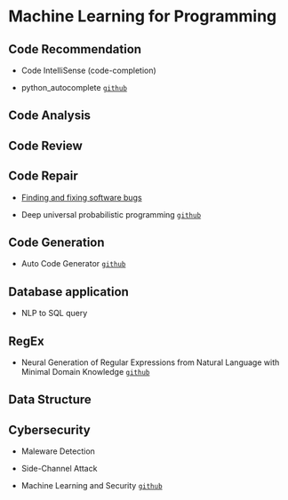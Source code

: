 # Machine Learning for Programming 

## Code Recommendation

* Code IntelliSense (code-completion)

* python_autocomplete [`github`](https://github.com/vpj/python_autocomplete)

## Code Analysis

## Code Review

## Code Repair

* [Finding and fixing software bugs](https://engineering.fb.com/developer-tools/finding-and-fixing-software-bugs-automatically-with-sapfix-and-sapienz/)

* Deep universal probabilistic programming [`github`](https://github.com/pyro-ppl/pyro)

## Code Generation

* Auto Code Generator [`github`](https://github.com/tonybeltramelli/pix2code)

## Database application

* NLP to SQL query

## RegEx

* Neural Generation of Regular Expressions from Natural Language with Minimal Domain Knowledge [`github`](https://github.com/nicholaslocascio/deep-regex)

## Data Structure

## Cybersecurity

* Maleware Detection

* Side-Channel Attack

* Machine Learning and Security [`github`](https://github.com/13o-bbr-bbq/machine_learning_security)
